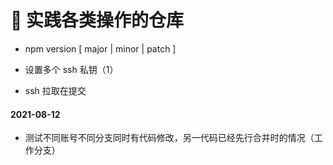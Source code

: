 # 🚀 实践各类操作的仓库

- npm version [ major | minor | patch ]

- 设置多个 ssh 私钥（1）
- ssh 拉取在提交


#### 2021-08-12

- 测试不同账号不同分支同时有代码修改，另一代码已经先行合并时的情况（工作分支）
